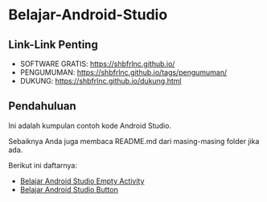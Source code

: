 # Belajar-Android-Studio

## Link-Link Penting

- SOFTWARE GRATIS: https://shbfrlnc.github.io/
- PENGUMUMAN: https://shbfrlnc.github.io/tags/pengumuman/
- DUKUNG: https://shbfrlnc.github.io/dukung.html

## Pendahuluan

Ini adalah kumpulan contoh kode Android Studio. 

Sebaiknya Anda juga membaca README.md dari masing-masing folder jika ada.

Berikut ini daftarnya:

- [Belajar Android Studio Empty Activity](https://github.com/shbfrlnc/Belajar-Android-Studio/tree/main/belajar-android-studio-empty-activity)
- [Belajar Android Studio Button](https://github.com/shbfrlnc/Belajar-Android-Studio/tree/main/belajar-android-studio-button)